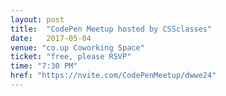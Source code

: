 ```yaml
---
layout: post
title:  "CodePen Meetup hosted by CSSclasses"
date:   2017-05-04
venue: "co.up Coworking Space"
ticket: "free, please RSVP"
time: "7:30 PM"
href: "https://nvite.com/CodePenMeetup/dwwe24"
---
```

<!-- fill in the URL of your event host page if you haven't enough information for a detail page, so the event link won't point on the detail page at all -->
